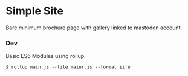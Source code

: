 # Simple Site
Bare minimum brochure page with gallery linked to mastodon account.

### Dev
Basic ES6 Modules using rollup.
```
$ rollup main.js --file mainr.js --format iife
```
